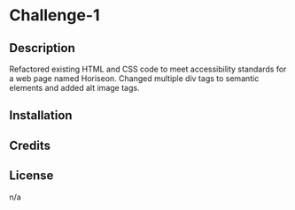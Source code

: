 # Challenge-1

## Description

Refactored existing HTML and CSS code to meet accessibility standards for a web page named Horiseon.
Changed multiple div tags to semantic elements and added alt image tags.

## Installation

## Credits

## License

n/a
